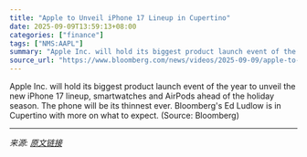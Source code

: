 ```yaml
---
title: "Apple to Unveil iPhone 17 Lineup in Cupertino"
date: 2025-09-09T13:59:13+08:00
categories: ["finance"]
tags: ["NMS:AAPL"]
summary: "Apple Inc. will hold its biggest product launch event of the year to unveil the new iPhone 17 lineup, smartwatches and AirPods ahead of the holiday season. The phone will be its thinnest ever. Bloombe"
source_url: "https://www.bloomberg.com/news/videos/2025-09-09/apple-to-unveil-iphone-17-lineup-in-cupertino-video"
---
```


Apple Inc. will hold its biggest product launch event of the year to unveil the new iPhone 17 lineup, smartwatches and AirPods ahead of the holiday season. The phone will be its thinnest ever. Bloomberg's Ed Ludlow is in Cupertino with more on what to expect. (Source: Bloomberg)

---

*来源: [原文链接](https://www.bloomberg.com/news/videos/2025-09-09/apple-to-unveil-iphone-17-lineup-in-cupertino-video)*
